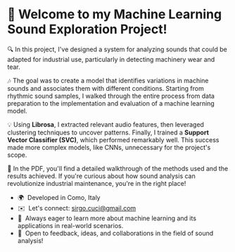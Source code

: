 👋 Welcome to my Machine Learning Sound Exploration Project!
==================================================

🔍 In this project, I've designed a system for analyzing sounds that could be adapted for industrial use, particularly in detecting machinery wear and tear.

🎶 The goal was to create a model that identifies variations in machine sounds and associates them with different conditions. Starting from rhythmic sound samples, I walked through the entire process from data preparation to the implementation and evaluation of a machine learning model.

💡 Using **Librosa**, I extracted relevant audio features, then leveraged clustering techniques to uncover patterns. Finally, I trained a **Support Vector Classifier (SVC)**, which performed remarkably well. This success made more complex models, like CNNs, unnecessary for the project's scope.

📝 In the PDF, you'll find a detailed walkthrough of the methods used and the results achieved. If you're curious about how sound analysis can revolutionize industrial maintenance, you're in the right place!

* 🌍  Developed in Como, Italy
* ✉️  Let's connect: [sirgo.cuci@gmail.com](mailto:sirgo.cuci@gmail.com)
* 🧠  Always eager to learn more about machine learning and its applications in real-world scenarios.
* 🤝  Open to feedback, ideas, and collaborations in the field of sound analysis!
  
